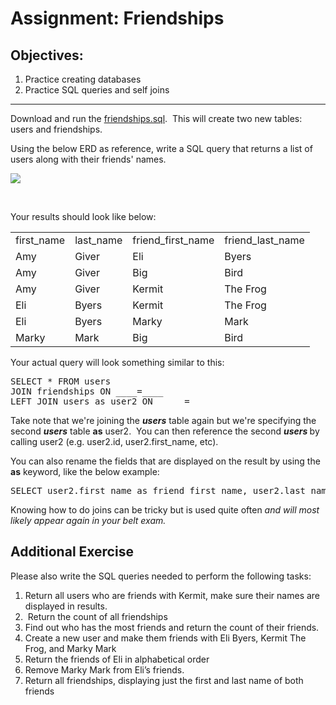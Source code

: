 <div class="module_description active_lesson_with_video ">
									
            
            
            
            
            
            
<h1>Assignment: Friendships</h1>
<h2>Objectives:</h2>
<ol><li>Practice creating databases</li><li>Practice SQL queries and self joins</li></ol>
<hr>
<p>Download and run the&nbsp;<a href="https://s3.amazonaws.com/General_V88/boomyeah2015/codingdojo/curriculum/content/chapter/friendships.sql" data-file="" target="_blank">friendships.sql</a>.&nbsp; This will create two new tables: users and friendships.&nbsp;&nbsp;</p>
<p>Using the below ERD as reference, write a SQL query that returns a list of users along with their friends' names.</p>
<p><img src="http://s3.amazonaws.com/General_V88/boomyeah/company_209/chapter_3569/handouts/chapter3569_6392_friends.png"></p><p><br></p>
<p>Your results should look like below:</p>
<table>
<tbody>
<tr>
 <td>first_name</td>
 <td>last_name</td>
 <td>friend_first_name</td>
 <td>friend_last_name</td>
</tr>
<tr>
 <td>Amy</td>
 <td>Giver</td>
 <td>Eli</td>
 <td>Byers</td>
</tr>
<tr>
 <td>Amy</td><td>Giver</td>
 <td>Big</td>
 <td>Bird</td>
</tr>
<tr>
 <td>Amy</td>
 <td>Giver</td>
 <td>Kermit</td>
 <td>The Frog</td>
</tr>
<tr>
 <td>Eli</td>
 <td>Byers</td>
 <td>Kermit</td>
 <td>The Frog</td>
</tr>
<tr>
 <td>Eli&nbsp;</td>
 <td>Byers</td>
 <td>Marky</td>
 <td>Mark</td>
</tr>
<tr>
 <td>Marky&nbsp;</td>
 <td>Mark</td>
 <td>Big</td>
 <td>Bird</td></tr></tbody></table>
<p>Your actual query will look something similar to this:</p>
<pre data-language="php" class="rainbow"><span class="constant from-rainbow">SELECT</span> <span class="keyword operator from-rainbow">*</span> <span class="constant from-rainbow">FROM</span> users 
<span class="constant from-rainbow">JOIN</span> friendships <span class="constant from-rainbow">ON</span> <span class="constant from-rainbow">____</span><span class="keyword operator from-rainbow">=</span><span class="constant from-rainbow">____</span> 
<span class="constant from-rainbow">LEFT</span> <span class="constant from-rainbow">JOIN</span> users <span class="keyword from-rainbow">as</span> user2 <span class="constant from-rainbow">ON</span> <span class="constant from-rainbow">____</span> <span class="keyword operator from-rainbow">=</span> <span class="constant from-rainbow">____</span>
</pre>
<p>Take note that we're joining the&nbsp;<strong><em>users</em></strong>&nbsp;table again but we're specifying the second <strong><em>users</em></strong> table <strong>as</strong> user2. &nbsp;You can then reference the second <strong><em>users </em></strong>by calling user2 (e.g. user2.id, user2.first_name, etc). &nbsp;</p>
<p>You can also rename the fields that are displayed on the result by using the <strong>as</strong> keyword, like the below example: &nbsp;&nbsp;</p>
<pre data-language="php" class="rainbow"><span class="constant from-rainbow">SELECT</span> user2<span class="keyword dot from-rainbow">.</span>first_name <span class="keyword from-rainbow">as</span> friend_first_name, user2<span class="keyword dot from-rainbow">.</span>last_name <span class="keyword from-rainbow">as</span> friend_last_name, <span class="keyword dot from-rainbow">.</span><span class="keyword dot from-rainbow">.</span><span class="keyword dot from-rainbow">.</span>  <span class="constant from-rainbow">FROM</span> <span class="keyword dot from-rainbow">.</span><span class="keyword dot from-rainbow">.</span><span class="keyword dot from-rainbow">.</span>
</pre>
<p>Knowing how to do joins can be tricky but is used quite often <em>and will most likely appear again in your belt exam.</em></p>
<h2>Additional Exercise</h2>
<p>Please also write the SQL queries needed to perform the following tasks:</p>
<ol><li>Return all users who are friends with Kermit, make sure their names are displayed in results.</li><li>&nbsp;Return the count of all friendships</li><li>Find out who has the most friends and return the count of their friends.</li><li>Create a new user and make them friends with Eli Byers, Kermit The Frog, and Marky Mark</li><li>Return the friends of Eli in alphabetical order</li><li>Remove Marky Mark from Eli’s friends.</li><li>Return all friendships, displaying just the first and last name of both friends</li></ol>
        
        
        
        
        
        
</div>
